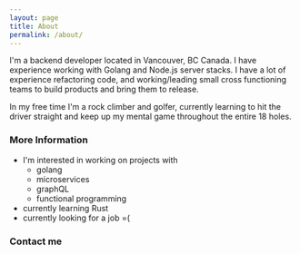 ```yaml
---
layout: page
title: About
permalink: /about/
---
```


I'm a backend developer located in Vancouver, BC Canada. I have experience working with Golang and Node.js server stacks. I have a lot of experience refactoring code, and working/leading small cross functioning teams to build products and bring them to release. 

In my free time I'm a rock climber and golfer, currently learning to hit the driver straight and keep up my mental game throughout the entire 18 holes. 


### More Information

 - I'm interested in working on projects with
     - golang
     - microservices
     - graphQL
     - functional programming
 - currently learning Rust
 - currently looking for a job =\(


### Contact me

<!-- [email@domain.com](mailto:@gmail.com) -->
